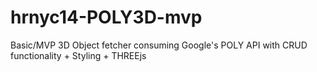 # hrnyc14-POLY3D-mvp

Basic/MVP 3D Object fetcher consuming Google's POLY API with CRUD functionality + Styling + THREEjs